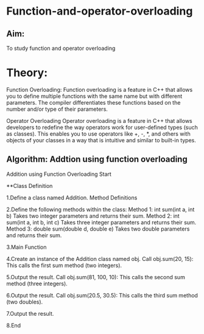 # Function-and-operator-overloading

## Aim:
To study function and operator overloading

# Theory:

Function Overloading:
Function overloading is a feature in C++ that allows you to define multiple functions with the same name but with different parameters.
The compiler differentiates these functions based on the number and/or type of their parameters.

Operator Overloading
Operator overloading is a feature in C++ that allows developers to redefine the way operators work for user-defined types (such as classes).
This enables you to use operators like +, -, *, and others with objects of your classes in a way that is intuitive and similar to built-in types.

## Algorithm: Addtion using function overloading

Addition using Function Overloading
Start

**Class Definition

1.Define a class named Addition.
Method Definitions

2.Define the following methods within the class:
Method 1: int sum(int a, int b)
Takes two integer parameters and returns their sum.
Method 2: int sum(int a, int b, int c)
Takes three integer parameters and returns their sum.
Method 3: double sum(double d, double e)
Takes two double parameters and returns their sum.


3.Main Function

4.Create an instance of the Addition class named obj.
Call obj.sum(20, 15):
This calls the first sum method (two integers).

5.Output the result.
Call obj.sum(81, 100, 10):
This calls the second sum method (three integers).

6.Output the result.
Call obj.sum(20.5, 30.5):
This calls the third sum method (two doubles).

7.Output the result.

8.End
